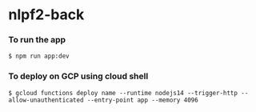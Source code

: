 # nlpf2-back

### To run the app
```
$ npm run app:dev
```

### To deploy on GCP using cloud shell
```
$ gcloud functions deploy name --runtime nodejs14 --trigger-http --allow-unauthenticated --entry-point app --memory 4096
```
